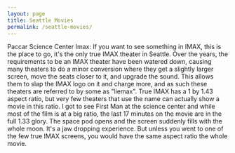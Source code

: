 ```yaml
---
layout: page
title: Seattle Movies
permalink: /seattle-movies/
---
```


Paccar Science Center Imax: If you want to see something in IMAX, this is the place to go, it's the only true IMAX theater in Seattle. Over the years, the requirements to be an IMAX theater have been watered down, causing many theaters to do a minor conversion where they get a slightly larger screen, move the seats closer to it, and upgrade the sound. This allows them to slap the IMAX logo on it and charge more, and as such these theaters are referred to by some as "liemax". True IMAX has a 1 by 1.43 aspect ratio, but very few theaters that use the name can actually show a movie in this ratio. I got to see First Man at the science center and while most of the film is at a big ratio, the last 17 minutes on the movie are in the full 1.33 glory. The space pod opens and the screen suddenly fills with the whole moon. It's a jaw dropping experience. But unless you went to one of the few true IMAX screens, you would have the same aspect ratio the whole movie. 
